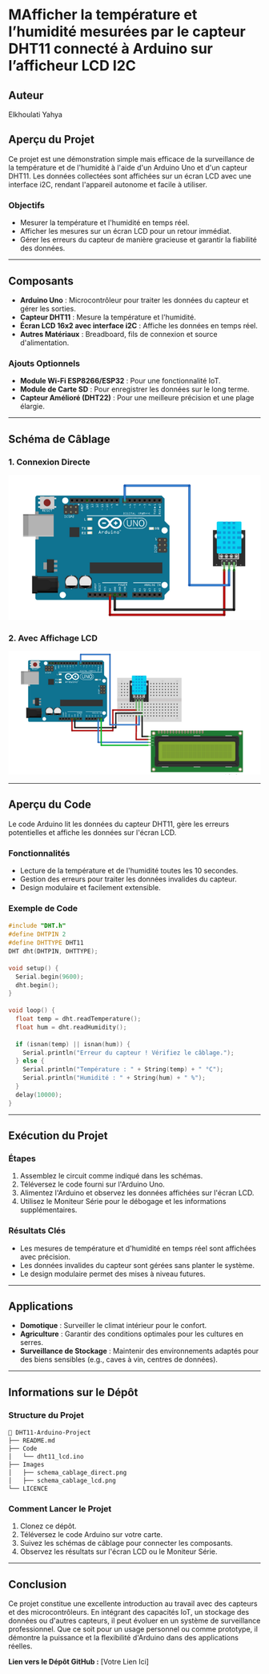 # MAfficher la température et l’humidité mesurées par le capteur DHT11 connecté à Arduino sur l’afficheur LCD I2C

## Auteur
Elkhoulati Yahya

## Aperçu du Projet

Ce projet est une démonstration simple mais efficace de la surveillance de la température et de l'humidité à l'aide d'un Arduino Uno et d'un capteur DHT11. Les données collectées sont affichées sur un écran LCD avec une interface i2C, rendant l'appareil autonome et facile à utiliser.

### Objectifs

- Mesurer la température et l'humidité en temps réel.
- Afficher les mesures sur un écran LCD pour un retour immédiat.
- Gérer les erreurs du capteur de manière gracieuse et garantir la fiabilité des données.

---

## Composants

- **Arduino Uno** : Microcontrôleur pour traiter les données du capteur et gérer les sorties.
- **Capteur DHT11** : Mesure la température et l'humidité.
- **Écran LCD 16x2 avec interface i2C** : Affiche les données en temps réel.
- **Autres Matériaux** : Breadboard, fils de connexion et source d'alimentation.

### Ajouts Optionnels

- **Module Wi-Fi ESP8266/ESP32** : Pour une fonctionnalité IoT.
- **Module de Carte SD** : Pour enregistrer les données sur le long terme.
- **Capteur Amélioré (DHT22)** : Pour une meilleure précision et une plage élargie.

---

## Schéma de Câblage

### 1. Connexion Directe

![Schéma de câblage direct](Images/schema_cablage_direct.png)

### 2. Avec Affichage LCD

![Schéma avec affichage LCD](Images/schema_cablage_lcd.png)

---

## Aperçu du Code

Le code Arduino lit les données du capteur DHT11, gère les erreurs potentielles et affiche les données sur l'écran LCD.

### Fonctionnalités

- Lecture de la température et de l'humidité toutes les 10 secondes.
- Gestion des erreurs pour traiter les données invalides du capteur.
- Design modulaire et facilement extensible.

### Exemple de Code

```cpp
#include "DHT.h"
#define DHTPIN 2
#define DHTTYPE DHT11
DHT dht(DHTPIN, DHTTYPE);

void setup() {
  Serial.begin(9600);
  dht.begin();
}

void loop() {
  float temp = dht.readTemperature();
  float hum = dht.readHumidity();

  if (isnan(temp) || isnan(hum)) {
    Serial.println("Erreur du capteur ! Vérifiez le câblage.");
  } else {
    Serial.println("Température : " + String(temp) + " °C");
    Serial.println("Humidité : " + String(hum) + " %");
  }
  delay(10000);
}
```

---

## Exécution du Projet

### Étapes

1. Assemblez le circuit comme indiqué dans les schémas.
2. Téléversez le code fourni sur l'Arduino Uno.
3. Alimentez l'Arduino et observez les données affichées sur l'écran LCD.
4. Utilisez le Moniteur Série pour le débogage et les informations supplémentaires.

### Résultats Clés

- Les mesures de température et d'humidité en temps réel sont affichées avec précision.
- Les données invalides du capteur sont gérées sans planter le système.
- Le design modulaire permet des mises à niveau futures.

---

## Applications

- **Domotique** : Surveiller le climat intérieur pour le confort.
- **Agriculture** : Garantir des conditions optimales pour les cultures en serres.
- **Surveillance de Stockage** : Maintenir des environnements adaptés pour des biens sensibles (e.g., caves à vin, centres de données).

---

## Informations sur le Dépôt

### Structure du Projet

```
📂 DHT11-Arduino-Project
├── README.md
├── Code
│   └── dht11_lcd.ino
├── Images
│   ├── schema_cablage_direct.png
│   ├── schema_cablage_lcd.png
└── LICENCE
```

### Comment Lancer le Projet

1. Clonez ce dépôt.
2. Téléversez le code Arduino sur votre carte.
3. Suivez les schémas de câblage pour connecter les composants.
4. Observez les résultats sur l'écran LCD ou le Moniteur Série.

---

## Conclusion

Ce projet constitue une excellente introduction au travail avec des capteurs et des microcontrôleurs. En intégrant des capacités IoT, un stockage des données ou d'autres capteurs, il peut évoluer en un système de surveillance professionnel. Que ce soit pour un usage personnel ou comme prototype, il démontre la puissance et la flexibilité d'Arduino dans des applications réelles.

**Lien vers le Dépôt GitHub :** [Votre Lien Ici]


